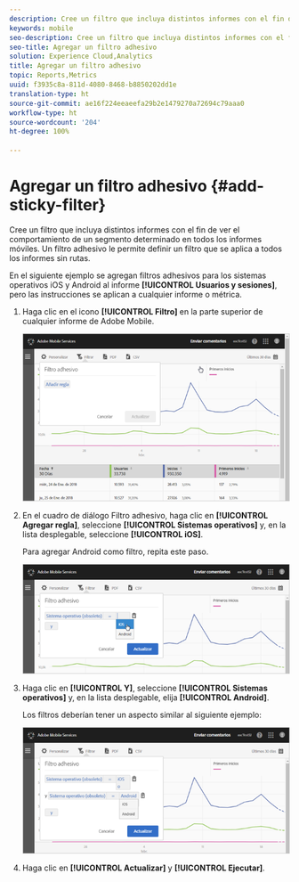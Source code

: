 ```yaml
---
description: Cree un filtro que incluya distintos informes con el fin de ver el comportamiento de un segmento determinado en todos los informes móviles. Un filtro adhesivo le permite definir un filtro que se aplica a todos los informes sin rutas.
keywords: mobile
seo-description: Cree un filtro que incluya distintos informes con el fin de ver el comportamiento de un segmento determinado en todos los informes móviles. Un filtro adhesivo le permite definir un filtro que se aplica a todos los informes sin rutas.
seo-title: Agregar un filtro adhesivo
solution: Experience Cloud,Analytics
title: Agregar un filtro adhesivo
topic: Reports,Metrics
uuid: f3935c8a-811d-4080-8468-b8850202dd1e
translation-type: ht
source-git-commit: ae16f224eeaeefa29b2e1479270a72694c79aaa0
workflow-type: ht
source-wordcount: '204'
ht-degree: 100%

---
```



# Agregar un filtro adhesivo {#add-sticky-filter}

Cree un filtro que incluya distintos informes con el fin de ver el comportamiento de un segmento determinado en todos los informes móviles. Un filtro adhesivo le permite definir un filtro que se aplica a todos los informes sin rutas.

En el siguiente ejemplo se agregan filtros adhesivos para los sistemas operativos iOS y Android al informe **[!UICONTROL Usuarios y sesiones]**, pero las instrucciones se aplican a cualquier informe o métrica.

1. Haga clic en el icono **[!UICONTROL Filtro]** en la parte superior de cualquier informe de Adobe Mobile.

   ![](assets/sticky-filters.png)

1. En el cuadro de diálogo Filtro adhesivo, haga clic en **[!UICONTROL Agregar regla]**, seleccione **[!UICONTROL Sistemas operativos]** y, en la lista desplegable, seleccione **[!UICONTROL iOS]**.

   Para agregar Android como filtro, repita este paso.

   ![](assets/sticky2.png)

1. Haga clic en **[!UICONTROL Y]**, seleccione **[!UICONTROL Sistemas operativos]** y, en la lista desplegable, elija **[!UICONTROL Android]**.

   Los filtros deberían tener un aspecto similar al siguiente ejemplo:

   ![](assets/sticky3.png)

1. Haga clic en **[!UICONTROL Actualizar]** y **[!UICONTROL Ejecutar]**.
